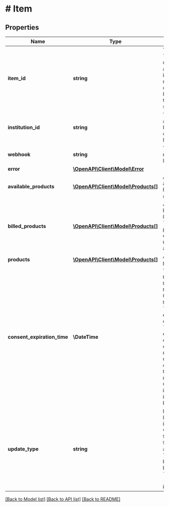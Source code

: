 # # Item

## Properties

Name | Type | Description | Notes
------------ | ------------- | ------------- | -------------
**item_id** | **string** | The Plaid Item ID. The &#x60;item_id&#x60; is always unique; linking the same account at the same institution twice will result in two Items with different &#x60;item_id&#x60; values. Like all Plaid identifiers, the &#x60;item_id&#x60; is case-sensitive. |
**institution_id** | **string** | The Plaid Institution ID associated with the Item. Field is &#x60;null&#x60; for Items created via Same Day Micro-deposits. | [optional]
**webhook** | **string** | The URL registered to receive webhooks for the Item. |
**error** | [**\OpenAPI\Client\Model\Error**](Error.md) |  |
**available_products** | [**\OpenAPI\Client\Model\Products[]**](Products.md) | A list of products available for the Item that have not yet been accessed. |
**billed_products** | [**\OpenAPI\Client\Model\Products[]**](Products.md) | A list of products that have been billed for the Item. Note - &#x60;billed_products&#x60; is populated in all environments but only requests in Production are billed. |
**products** | [**\OpenAPI\Client\Model\Products[]**](Products.md) | A list of authorized products for the Item. | [optional]
**consent_expiration_time** | **\DateTime** | The RFC 3339 timestamp after which the consent provided by the end user will expire. Upon consent expiration, the item will enter the &#x60;ITEM_LOGIN_REQUIRED&#x60; error state. To circumvent the &#x60;ITEM_LOGIN_REQUIRED&#x60; error and maintain continuous consent, the end user can reauthenticate via Link’s update mode in advance of the consent expiration time.  Note - This is only relevant for certain OAuth-based institutions. For all other institutions, this field will be null. |
**update_type** | **string** | Indicates whether an Item requires user interaction to be updated, which can be the case for Items with some forms of two-factor authentication.  &#x60;background&#x60; - Item can be updated in the background  &#x60;user_present_required&#x60; - Item requires user interaction to be updated |

[[Back to Model list]](../../README.md#models) [[Back to API list]](../../README.md#endpoints) [[Back to README]](../../README.md)
